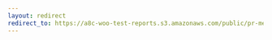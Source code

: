 ```yaml
---
layout: redirect
redirect_to: https://a8c-woo-test-reports.s3.amazonaws.com/public/pr-merge/43794/e2e/index.html
---
```

